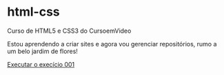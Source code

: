 # html-css
 Curso de HTML5 e CSS3 do CursoemVideo

Estou aprendendo a criar sites e agora vou gerenciar repositórios, rumo a um belo jardim de flores!

<a href=" https://ianfontanive.github.io/html-css/exercicios/001/index.html"> Executar o execício 001<a/>
